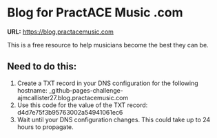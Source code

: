# Blog for PractACE Music .com

**URL:** https://blog.practacemusic.com

This is a free resource to help musicians become the best they can be.


## Need to do this:
1. Create a TXT record in your DNS configuration for the following hostname: _github-pages-challenge-ajmcallister27.blog.practacemusic.com
2. Use this code for the value of the TXT record: d4d7e75f3b95763002a54941061ec6
3. Wait until your DNS configuration changes. This could take up to 24 hours to propagate.
